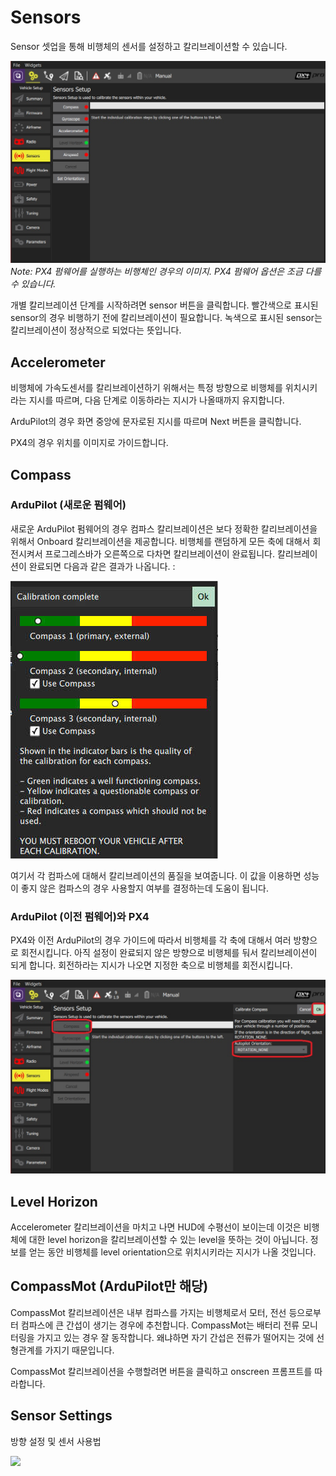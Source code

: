 # Sensors
Sensor 셋업을 통해 비행체의 센서를 설정하고 칼리브레이션할 수 있습니다.

![](../../assets/setup/sensors_px4_vtol.jpg)
*Note: PX4 펌웨어를 실행하는 비행체인 경우의 이미지. PX4 펌웨어 옵션은 조금 다를 수 있습니다.*

개별 칼리브레이션 단계를 시작하려면 sensor 버튼을 클릭합니다. 빨간색으로 표시된 sensor의 경우 비행하기 전에 칼리브레이션이 필요합니다. 녹색으로 표시된 sensor는 칼리브레이션이 정상적으로 되었다는 뜻입니다.

## Accelerometer
비행체에 가속도센서를 칼리브레이션하기 위해서는 특정 방향으로 비행체를 위치시키라는 지시를 따르며, 다음 단계로 이동하라는 지시가 나올때까지 유지합니다.

ArduPilot의 경우 화면 중앙에 문자로된 지시를 따르며 Next 버튼을 클릭합니다.

PX4의 경우 위치를 이미지로 가이드합니다.

## Compass

### ArduPilot (새로운 펌웨어)
새로운 ArduPilot 펌웨어의 경우 컴파스 칼리브레이션은 보다 정확한 칼리브레이션을 위해서 Onboard 칼리브레이션을 제공합니다. 비행체를 랜덤하게 모든 축에 대해서 회전시켜서 프로그레스바가 오른쪽으로 다차면 칼리브레이션이 완료됩니다. 칼리브레이션이 완료되면 다음과 같은 결과가 나옵니다. :

![](../../assets/setup/sensor_compass_ardupilot_onboard_calibration_result.jpg)

여기서 각 컴파스에 대해서 칼리브레이션의 품질을 보여줍니다. 이 값을 이용하면 성능이 좋지 않은 컴파스의 경우 사용할지 여부를 결정하는데 도움이 됩니다.

### ArduPilot (이전 펌웨어)와 PX4

PX4와 이전 ArduPilot의 경우 가이드에 따라서 비행체를 각 축에 대해서 여러 방향으로 회전시킵니다. 아직 설정이 완료되지 않은 방향으로 비행체를 둬서 칼리브레이션이 되게 합니다. 회전하라는 지시가 나오면 지정한 축으로 비행체를 회전시킵니다.

![](../../assets/setup/sensor_compass_select_px4.jpg)

## Level Horizon
Accelerometer 칼리브레이션을 마치고 나면 HUD에 수평선이 보이는데 이것은 비행체에 대한 level horizon을 칼리브레이션할 수 있는 level을 뜻하는 것이 아닙니다. 정보를 얻는 동안 비행체를 level orientation으로 위치시키라는 지시가 나올 것입니다.

## CompassMot (ArduPilot만 해당)
CompassMot 칼리브레이션은 내부 컴파스를 가지는 비행체로서 모터, 전선 등으로부터 컴파스에 큰 간섭이 생기는 경우에 추천합니다. CompassMot는 배터리 전류 모니터링을 가지고 있는 경우 잘 동작합니다. 왜냐하면 자기 간섭은 전류가 떨어지는 것에 선형관계를 가지기 때문입니다.

CompassMot 칼리브레이션을 수행할려면 버튼을 클릭하고 onscreen 프롬프트를 따라합니다.

## Sensor Settings
방향 설정 및 센서 사용법

<img src="../../assets/setup/sensor_orientation_sensor_settings.jpg" style="width: 200px;"/>
